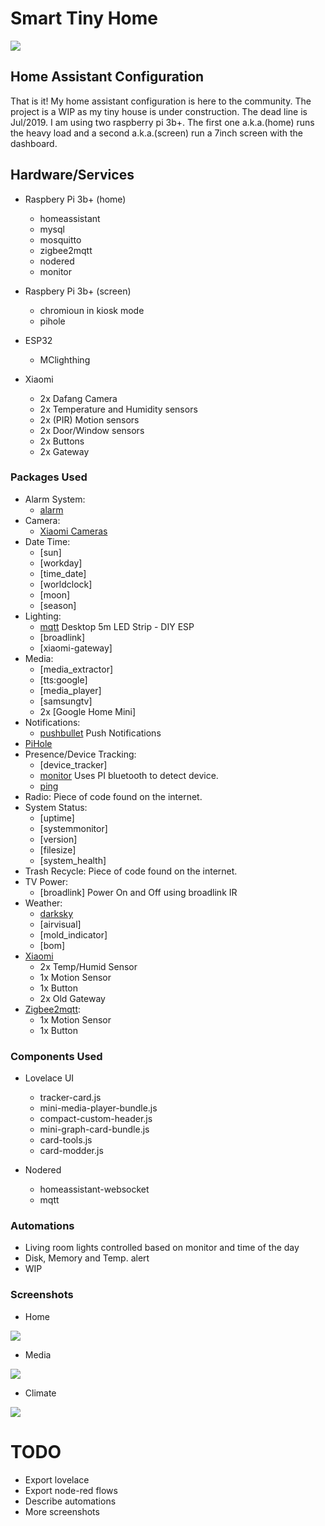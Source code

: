 # Smart Tiny Home


![](https://github.com/sauloonze/homeassistant-config/blob/master/images/home.png)

## Home Assistant Configuration

That is it! My home assistant configuration is here to the community. The project is a WIP as my tiny house is under construction. The dead line is Jul/2019.
I am using two raspberry pi 3b+. The first one a.k.a.(home) runs the heavy load and a second a.k.a.(screen) run a 7inch screen with the dashboard.

## Hardware/Services

- Raspbery Pi 3b+ (home)
  - homeassistant
  - mysql
  - mosquitto
  - zigbee2mqtt
  - nodered
  - monitor

- Raspbery Pi 3b+ (screen)
  - chromioun in kiosk mode
  - pihole

- ESP32
  - MClighthing
  
- Xiaomi
  - 2x Dafang Camera
  - 2x Temperature and Humidity sensors
  - 2x (PIR) Motion sensors
  - 2x Door/Window sensors
  - 2x Buttons
  - 2x Gateway
  
### Packages Used

- Alarm System:
  - [alarm](https://home-assistant.io/components/device_tracker.gpslogger/)
- Camera:
  - [Xiaomi Cameras](https://home-assistant.io/components/device_tracker.gpslogger/)
- Date Time:
  - [sun]
  - [workday]
  - [time_date]
  - [worldclock]
  - [moon]
  - [season]
- Lighting:
  - [mqtt](https://home-assistant.io/components/light.hue/) Desktop 5m LED Strip - DIY ESP
  - [broadlink]
  - [xiaomi-gateway]
- Media:
  - [media_extractor]
  - [tts:google]
  - [media_player]
  - [samsungtv]
  - 2x [Google Home Mini]
- Notifications:
  - [pushbullet](https://home-assistant.io/components/notify.html5/) Push Notifications
- [PiHole](https://home-assistant.io/components/sensor.pi_hole/)
- Presence/Device Tracking:
  - [device_tracker]
  - [monitor](https://home-assistant.io/components/device_tracker.gpslogger/) Uses PI bluetooth to detect device.
  - [ping](https://home-assistant.io/components/device_tracker.gpslogger/)
- Radio: Piece of code found on the internet.
- System Status:
  - [uptime]
  - [systemmonitor]
  - [version]
  - [filesize]
  - [system_health]
- Trash Recycle: Piece of code found on the internet.
- TV Power:
  - [broadlink] Power On and Off using broadlink IR
- Weather:
  - [darksky](https://home-assistant.io/components/sensor.wunderground/)
  - [airvisual]
  - [mold_indicator]
  - [bom]
- [Xiaomi](https://home-assistant.io/components/emulated_hue/)
  - 2x Temp/Humid Sensor
  - 1x Motion Sensor
  - 1x Button
  - 2x Old Gateway
- [Zigbee2mqtt](https://home-assistant.io/docs/z-wave/):
  - 1x Motion Sensor
  - 1x Button

### Components Used

- Lovelace UI
  - tracker-card.js
  - mini-media-player-bundle.js
  - compact-custom-header.js
  - mini-graph-card-bundle.js
  - card-tools.js
  - card-modder.js

- Nodered
  - homeassistant-websocket
  - mqtt

### Automations

- Living room lights controlled based on monitor and time of the day
- Disk, Memory and Temp. alert
- WIP

### Screenshots

- Home
  
![](https://github.com/sauloonze/homeassistant-config/blob/master/images/home.png)

- Media
  
![](https://github.com/sauloonze/homeassistant-config/blob/master/images/media.png)

- Climate
  
![](https://github.com/sauloonze/homeassistant-config/blob/master/images/climate.png)

# TODO

- Export lovelace
- Export node-red flows
- Describe automations
- More screenshots